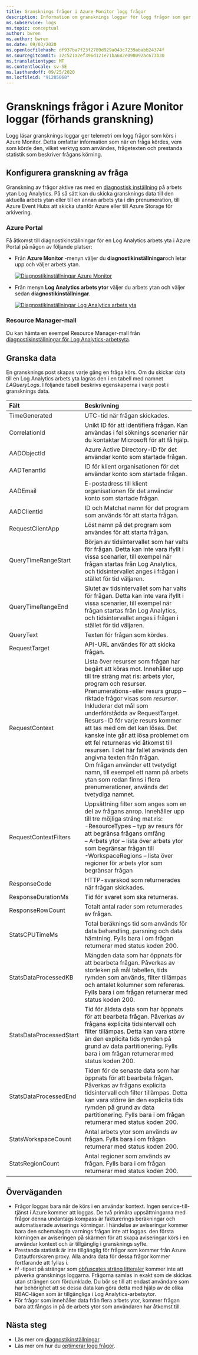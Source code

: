 ```yaml
---
title: Gransknings frågor i Azure Monitor logg frågor
description: Information om gransknings loggar för logg frågor som ger telemetri om logg frågor som körs i Azure Monitor.
ms.subservice: logs
ms.topic: conceptual
author: bwren
ms.author: bwren
ms.date: 09/03/2020
ms.openlocfilehash: df937ba7f23f2789d929a043c7239ababb24374f
ms.sourcegitcommit: 32c521a2ef396d121e71ba682e098092ac673b30
ms.translationtype: MT
ms.contentlocale: sv-SE
ms.lasthandoff: 09/25/2020
ms.locfileid: "91285068"
---
```

# <a name="audit-queries-in-azure-monitor-logs-preview"></a>Gransknings frågor i Azure Monitor loggar (förhands granskning)
Logg läsar gransknings loggar ger telemetri om logg frågor som körs i Azure Monitor. Detta omfattar information som när en fråga kördes, vem som körde den, vilket verktyg som användes, frågetexten och prestanda statistik som beskriver frågans körning.


## <a name="configure-query-auditing"></a>Konfigurera granskning av fråga
Granskning av frågor aktive ras med en [diagnostisk inställning](../platform/diagnostic-settings.md) på arbets ytan Log Analytics. På så sätt kan du skicka gransknings data till den aktuella arbets ytan eller till en annan arbets yta i din prenumeration, till Azure Event Hubs att skicka utanför Azure eller till Azure Storage för arkivering. 

### <a name="azure-portal"></a>Azure Portal
Få åtkomst till diagnostikinställningar för en Log Analytics arbets yta i Azure Portal på någon av följande platser:

- Från **Azure Monitor** -menyn väljer du **diagnostikinställningar**och letar upp och väljer arbets ytan.

    [![Diagnostikinställningar Azure Monitor ](media/log-query-audit/diagnostic-setting-monitor.png)](media/log-query-audit/diagnostic-setting-monitor.png#lightbox) 

- Från menyn **Log Analytics arbets ytor** väljer du arbets ytan och väljer sedan **diagnostikinställningar**.

    [![Diagnostikinställningar Log Analytics arbets yta ](media/log-query-audit/diagnostic-setting-workspace.png)](media/log-query-audit/diagnostic-setting-workspace.png#lightbox) 

### <a name="resource-manager-template"></a>Resource Manager-mall
Du kan hämta en exempel Resource Manager-mall från [diagnostikinställningar för Log Analytics-arbetsyta](../samples/resource-manager-diagnostic-settings.md#diagnostic-setting-for-log-analytics-workspace).

## <a name="audit-data"></a>Granska data
En gransknings post skapas varje gång en fråga körs. Om du skickar data till en Log Analytics arbets yta lagras den i en tabell med namnet *LAQueryLogs*. I följande tabell beskrivs egenskaperna i varje post i gransknings data.

| Fält | Beskrivning |
|:---|:---|
| TimeGenerated         | UTC-tid när frågan skickades. |
| CorrelationId         | Unikt ID för att identifiera frågan. Kan användas i fel söknings scenarier när du kontaktar Microsoft för att få hjälp. |
| AADObjectId           | Azure Active Directory-ID för det användar konto som startade frågan.  |
| AADTenantId           | ID för klient organisationen för det användar konto som startade frågan.  |
| AADEmail              | E-postadress till klient organisationen för det användar konto som startade frågan.  |
| AADClientId           | ID och Matchat namn för det program som används för att starta frågan. |
| RequestClientApp      | Löst namn på det program som användes för att starta frågan. |
| QueryTimeRangeStart   | Början av tidsintervallet som har valts för frågan. Detta kan inte vara ifyllt i vissa scenarier, till exempel när frågan startas från Log Analytics, och tidsintervallet anges i frågan i stället för tid väljaren. |
| QueryTimeRangeEnd     | Slutet av tidsintervallet som har valts för frågan. Detta kan inte vara ifyllt i vissa scenarier, till exempel när frågan startas från Log Analytics, och tidsintervallet anges i frågan i stället för tid väljaren.  |
| QueryText             | Texten för frågan som kördes. |
| RequestTarget         | API-URL användes för att skicka frågan.  |
| RequestContext        | Lista över resurser som frågan har begärt att köras mot. Innehåller upp till tre sträng mat ris: arbets ytor, program och resurser. Prenumerations-eller resurs grupp – riktade frågor visas som *resurser*. Inkluderar det mål som underförstådda av RequestTarget.<br>Resurs-ID för varje resurs kommer att tas med om det kan lösas. Det kanske inte går att lösa problemet om ett fel returneras vid åtkomst till resursen. I det här fallet används den angivna texten från frågan.<br>Om frågan använder ett tvetydigt namn, till exempel ett namn på arbets ytan som redan finns i flera prenumerationer, används det tvetydiga namnet. |
| RequestContextFilters | Uppsättning filter som anges som en del av frågans anrop. Innehåller upp till tre möjliga sträng mat ris:<br>-ResourceTypes – typ av resurs för att begränsa frågans omfång<br>– Arbets ytor – lista över arbets ytor som begränsar frågan till<br>-WorkspaceRegions – lista över regioner för arbets ytor som begränsar frågan |
| ResponseCode          | HTTP-svarskod som returnerades när frågan skickades. |
| ResponseDurationMs    | Tid för svaret som ska returneras.  |
| ResponseRowCount     | Totalt antal rader som returnerades av frågan. |
| StatsCPUTimeMs       | Total beräknings tid som används för data behandling, parsning och data hämtning. Fylls bara i om frågan returnerar med status koden 200. |
| StatsDataProcessedKB | Mängden data som har öppnats för att bearbeta frågan. Påverkas av storleken på mål tabellen, tids rymden som används, filter tillämpas och antalet kolumner som refereras. Fylls bara i om frågan returnerar med status koden 200. |
| StatsDataProcessedStart | Tid för äldsta data som har öppnats för att bearbeta frågan. Påverkas av frågans explicita tidsintervall och filter tillämpas. Detta kan vara större än den explicita tids rymden på grund av data partitionering. Fylls bara i om frågan returnerar med status koden 200. |
| StatsDataProcessedEnd  |Tiden för de senaste data som har öppnats för att bearbeta frågan. Påverkas av frågans explicita tidsintervall och filter tillämpas. Detta kan vara större än den explicita tids rymden på grund av data partitionering. Fylls bara i om frågan returnerar med status koden 200. |
| StatsWorkspaceCount | Antal arbets ytor som används av frågan. Fylls bara i om frågan returnerar med status koden 200. |
| StatsRegionCount | Antal regioner som används av frågan. Fylls bara i om frågan returnerar med status koden 200. |

## <a name="considerations"></a>Överväganden

- Frågor loggas bara när de körs i en användar kontext. Ingen service-till-tjänst i Azure kommer att loggas. De två primära uppsättningarna med frågor denna undantags kompass är fakturerings beräkningar och automatiserade aviserings körningar. I händelse av aviseringar kommer bara den schemalagda varnings frågan inte att loggas. den första körningen av aviseringen på skärmen för att skapa aviseringar körs i en användar kontext och är tillgänglig i gransknings syfte. 
- Prestanda statistik är inte tillgänglig för frågor som kommer från Azure Datautforskaren proxy. Alla andra data för dessa frågor kommer fortfarande att fyllas i.
- *H* -tipset på strängar som [obfuscates sträng litteraler](/azure/data-explorer/kusto/query/scalar-data-types/string#obfuscated-string-literals) kommer inte att påverka gransknings loggarna. Frågorna samlas in exakt som de skickas utan strängen som fördunklade. Du bör se till att endast användare som har behörighet att se dessa data kan göra detta med hjälp av de olika RBAC-lägen som är tillgängliga i Log Analytics-arbetsytor.
- För frågor som innehåller data från flera arbets ytor, kommer frågan bara att fångas in på de arbets ytor som användaren har åtkomst till.

## <a name="next-steps"></a>Nästa steg

- Läs mer om [diagnostikinställningar](../platform/diagnostic-settings.md).
- Läs mer om hur du [optimerar logg frågor](query-optimization.md).
